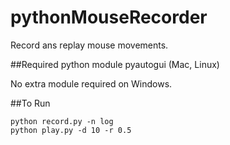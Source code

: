 # pythonMouseRecorder
Record ans replay mouse movements.

##Required python module
pyautogui (Mac, Linux)

No extra module required on Windows.

##To Run
```
python record.py -n log  
python play.py -d 10 -r 0.5
```
